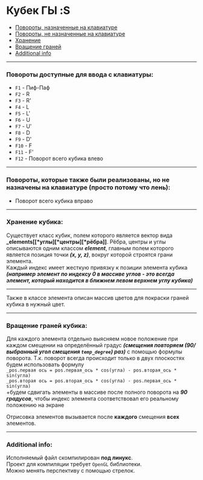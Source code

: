 # Кубек ГЫ :S
* [Повороты, назначенные на клавиатуре](#keyboard)
* [Повороты, не назначенные на клавиатуре](#not_keyboard)
* [Хранение](#storage)
* [Вращение граней](#rotate)
* [Additional info](#add_info)
***
### <a name="keyboard">Повороты доступные для ввода с клавиатуры:</a>
 * `F1` - Пиф-Паф
 * `F2` - R
 * `F3` - R'
 * `F4` - L
 * `F5` - L'
 * `F6` - U
 * `F7` - U'
 * `F8` - D
 * `F9` - D'
 * `F10` - F
 * `F11` - F'
 * `F12` - Поворот всего кубика влево
***
### <a name="not_keyboard">Повороты, которые также были реализованы, но не назначены на клавиатуре (просто потому что лень):</a>
* Поворот всего кубика вправо
***
### <a name="storage">Хранение кубика:</a>
Существует класс кубик, полем которого является вектор вида **_elements[[\*углы][\*центры][\*рёбра]]**. Рёбра, центры и углы описываются одним классом ***element***, главным полем которого является позиция точки ***(x, y, z)***, вокруг которой строятся грани элемента.  
Каждый индекс имеет жесткую привязку к позиции элемента кубика ***(например элемент по индексу 0 в массиве углов - это всегда элемент, который находится в ближнем левом верхнем углу кубика)***
***
Также в классе элемента описан массив цветов для покраски граней кубика в нужный цвет.

***
### <a name="rotate">Вращение граней кубика:</a>
Для каждого элемента отдельно выясняем новое положение при каждом смещении на определённый градус ***(смещения повторяем (90/выбранный угол смещения `temp_degree`) раз)*** с помощью формулы поворота. Т.к. поворот всегда происходит только в двух плоскостях будем использовать формулу  
`_pos.первая ось = pos.первая_ось * cos(угла) - pos.вторая_ось * sin(угла)`  
`_pos.вторая ось = pos.вторая_ось * cos(угла) - pos.первая_ось * sin(угла)`  
+будем сдвигать элементы в массиве после полного поворота на ***90 градусов***, чтобы индекс элемента соответствовал его реальному положению на экране  
  
Отрисовка элементов вызывается после **каждого** смещения **всех** элементов.
***
### <a name="add_info">Additional info</a>:
Исполняемый файл скомпилирован **под линукс**.  
Проект для компиляции требует `OpenGL` библиотеки.  
Можно менять перспективу с помощью стрелок.

